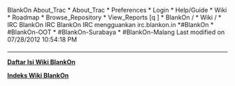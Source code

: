    BlankOn
 About_Trac
    * About_Trac
    * Preferences
    * Login
    * Help/Guide
    * Wiki
    * Roadmap
    * Browse_Repository
    * View_Reports
[q                 ]
    * BlankOn  /
    * Wiki  /
    * IRC
BlankOn IRC
BlankOn IRC mengguankan irc.blankon.in
    * ​#BlankOn
    * ​#BlankOn-OOT
    * ​#BlankOn-Surabaya
    * ​#BlankOn-Malang
Last modified on 07/28/2012 10:54:18 PM
#### 
    
 
 
 
 
 
---
[**Daftar Isi Wiki BlankOn**](/DaftarIsi/README.md)
 
[**Indeks Wiki BlankOn**](/Indeks.md)
